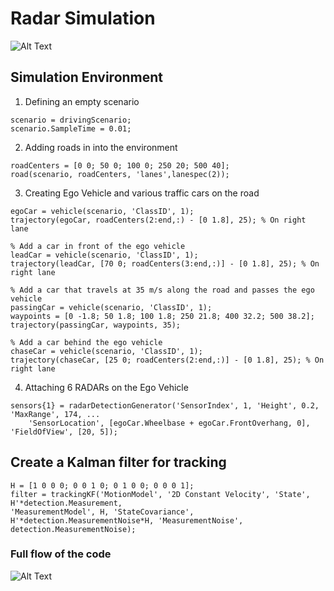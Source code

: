 # Radar Simulation

![Alt Text](https://github.com/curio-code/Radar-Simulation/blob/master/media/output.gif)

## Simulation Environment
1.  Defining an empty scenario
```
scenario = drivingScenario;
scenario.SampleTime = 0.01;
```
2. Adding roads in into the environment
```
roadCenters = [0 0; 50 0; 100 0; 250 20; 500 40];
road(scenario, roadCenters, 'lanes',lanespec(2));
```

3. Creating Ego Vehicle and various traffic cars on the road
```
egoCar = vehicle(scenario, 'ClassID', 1);
trajectory(egoCar, roadCenters(2:end,:) - [0 1.8], 25); % On right lane

% Add a car in front of the ego vehicle
leadCar = vehicle(scenario, 'ClassID', 1);
trajectory(leadCar, [70 0; roadCenters(3:end,:)] - [0 1.8], 25); % On right lane

% Add a car that travels at 35 m/s along the road and passes the ego vehicle
passingCar = vehicle(scenario, 'ClassID', 1);
waypoints = [0 -1.8; 50 1.8; 100 1.8; 250 21.8; 400 32.2; 500 38.2];
trajectory(passingCar, waypoints, 35);

% Add a car behind the ego vehicle
chaseCar = vehicle(scenario, 'ClassID', 1);
trajectory(chaseCar, [25 0; roadCenters(2:end,:)] - [0 1.8], 25); % On right lane
```
4. Attaching 6 RADARs on the Ego Vehicle
```
sensors{1} = radarDetectionGenerator('SensorIndex', 1, 'Height', 0.2, 'MaxRange', 174, ...
    'SensorLocation', [egoCar.Wheelbase + egoCar.FrontOverhang, 0], 'FieldOfView', [20, 5]);
```

## Create a Kalman filter for tracking
```
H = [1 0 0 0; 0 0 1 0; 0 1 0 0; 0 0 0 1];
filter = trackingKF('MotionModel', '2D Constant Velocity', 'State', H'*detection.Measurement,
'MeasurementModel', H, 'StateCovariance', H'*detection.MeasurementNoise*H, 'MeasurementNoise',
detection.MeasurementNoise);
```
### Full flow of the code
![Alt Text](https://github.com/curio-code/Radar-Simulation/blob/master/media/image6.png)
